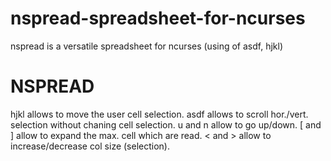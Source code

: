 # nspread-spreadsheet-for-ncurses
nspread is a versatile spreadsheet for ncurses (using of asdf, hjkl)



NSPREAD
=========
hjkl allows to move the user cell selection.
asdf allows to scroll hor./vert.  selection without chaning cell selection.
u and n allow to go up/down.
[ and ] allow to expand the max. cell which are read.
< and > allow to increase/decrease col size (selection).
